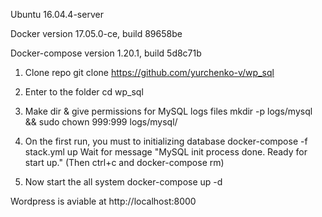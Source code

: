 Ubuntu 16.04.4-server

Docker version 17.05.0-ce, build 89658be

Docker-compose version 1.20.1, build 5d8c71b

1. Clone repo
git clone https://github.com/yurchenko-v/wp_sql

2. Enter to the folder
cd wp_sql

3. Make dir & give permissions for MySQL logs files
mkdir -p logs/mysql && sudo chown 999:999 logs/mysql/

4. On the first run, you must to initializing database
docker-compose -f stack.yml up
Wait for message "MySQL init process done. Ready for start up."
(Then ctrl+c and docker-compose rm)
5. Now start the all system
docker-compose up -d

Wordpress is aviable at http://localhost:8000

